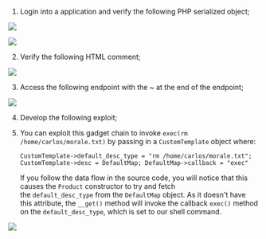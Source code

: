 
1. Login into a application and verify the following PHP serialized object;

![](Pasted_image_20231210212134.png)

![](Pasted_image_20231210212203.png)

2. Verify the following HTML comment;

![](Pasted_image_20231210212307.png)

3.  Access the following endpoint with the ~ at the end of the endpoint;

![](Pasted_image_20231210212404.png)


4. Develop the following exploit;

1. You can exploit this gadget chain to invoke `exec(rm /home/carlos/morale.txt)` by passing in a `CustomTemplate` object where:
    
    `CustomTemplate->default_desc_type = "rm /home/carlos/morale.txt"; CustomTemplate->desc = DefaultMap; DefaultMap->callback = "exec"`
    
    If you follow the data flow in the source code, you will notice that this causes the `Product` constructor to try and fetch the `default_desc_type` from the `DefaultMap` object. As it doesn't have this attribute, the `__get()` method will invoke the callback `exec()` method on the `default_desc_type`, which is set to our shell command.



![](Pasted_image_20231210212715.png)